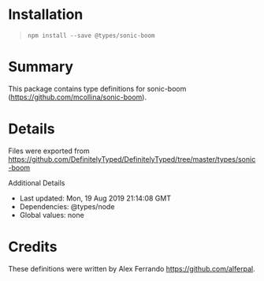 # Installation
> `npm install --save @types/sonic-boom`

# Summary
This package contains type definitions for sonic-boom (https://github.com/mcollina/sonic-boom).

# Details
Files were exported from https://github.com/DefinitelyTyped/DefinitelyTyped/tree/master/types/sonic-boom

Additional Details
 * Last updated: Mon, 19 Aug 2019 21:14:08 GMT
 * Dependencies: @types/node
 * Global values: none

# Credits
These definitions were written by Alex Ferrando <https://github.com/alferpal>.
